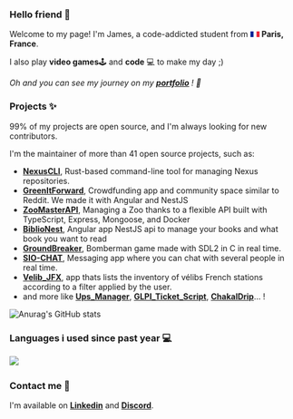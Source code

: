 ### Hello friend 👋

Welcome to my page! I'm James, a code-addicted student from <img src="/img/fra.jpg" width="16" />  **Paris, France**.

I also play  **video games**🕹️ and **code**  💻 to make my day ;)

*Oh and you can see my journey on my **[portfolio](https://abib-james.fr)** ! 📝*

### Projects ✨

99% of my projects are open source, and I'm always looking for new contributors.

I'm the maintainer of more than 41 open source projects, such as:

* **[NexusCLI](https://github.com/jabibamman/NexusCLI)**, Rust-based command-line tool for managing Nexus repositories.
* **[GreenItForward](https://github.com/GreenItForward)**, Crowdfunding app and community space similar to Reddit. We made it with Angular and NestJS
* **[ZooMasterAPI](https://github.com/jabibamman/ZooMasterAPI)**, Managing a Zoo thanks to a flexible API built with TypeScript, Express, Mongoose, and Docker
* **[BiblioNest](https://github.com/jabibamman/BiblioNest)**, Angular app NestJS api to manage your books and what book you want to read
* **[GroundBreaker](https://github.com/valentinb-sixense/groundbreaker)**, Bomberman game made with SDL2 in C in real time.
* **[SIO-CHAT](https://github.com/jabibamman/SIO-CHAT)**, Messaging app where you can chat with several people in real time.
* **[Velib_JFX](https://github.com/jabibamman/Velib_JFX)**, app thats lists the inventory of vélibs French stations according to a filter applied by the user.
* and more like **[Ups_Manager](https://github.com/jabibamman/Ups_Manager)**, **[GLPI_Ticket_Script](https://github.com/jabibamman/GLPI_Ticket_Script)**, **[ChakalDrip](https://github.com/jabibamman/ChakalDrip)**... !

[//]: # (### Skills & Tools 🖱️)
[//]: # (// TODO : add a list of my skills)

![Anurag's GitHub stats](https://github-readme-stats.vercel.app/api?username=jabibamman&show_icons=true&theme=transparent)

### Languages i used since past year 💻
<a href="https://wakatime.com/@jabibamman"><img src="https://wakatime.com/share/@jabibamman/ae271700-0703-4bb8-af14-20f33c2d877b.png" height="320px"></a>

### Contact me 🤝

I'm available on **[Linkedin](https://www.linkedin.com/in/jamesabib/)** and **[Discord](https://discord.gg/vTZ3hB4952)**.
